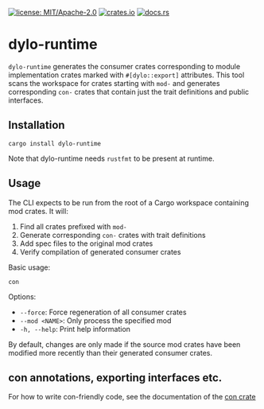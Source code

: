 [![license: MIT/Apache-2.0](https://img.shields.io/badge/license-MIT%2FApache--2.0-blue.svg)](LICENSE-MIT)
[![crates.io](https://img.shields.io/crates/v/dylo-runtime.svg)](https://crates.io/crates/dylo-runtime)
[![docs.rs](https://docs.rs/dylo-runtime/badge.svg)](https://docs.rs/dylo-runtime)

# dylo-runtime

`dylo-runtime` generates the consumer crates corresponding to module implementation crates marked with `#[dylo::export]` attributes. This tool scans the workspace for crates starting with `mod-` and generates corresponding `con-` crates that contain just the trait definitions and public interfaces.

## Installation

```
cargo install dylo-runtime
```

Note that dylo-runtime needs `rustfmt` to be present at runtime.

## Usage

The CLI expects to be run from the root of a Cargo workspace containing mod crates. It will:

1. Find all crates prefixed with `mod-`
2. Generate corresponding `con-` crates with trait definitions
3. Add spec files to the original mod crates
4. Verify compilation of generated consumer crates

Basic usage:

```
con
```

Options:
* `--force`: Force regeneration of all consumer crates
* `--mod <NAME>`: Only process the specified mod
* `-h, --help`: Print help information

By default, changes are only made if the source mod crates have been modified more recently than their generated consumer crates.

## con annotations, exporting interfaces etc.

For how to write con-friendly code, see the documentation of the [con crate](https://docs.rs/dylo)
